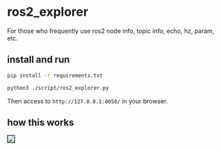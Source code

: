 # ros2_explorer

For those who frequently use ros2 node info, topic info, echo, hz, param, etc.

## install and run

```sh
pip install -r requirements.txt
```

```sh
python3 ./script/ros2_explorer.py
```

Then access to `http://127.0.0.1:8050/` in your browser.

<!-- ![](./images/screencapture2.gif) -->

## how this works

<img src="./images/screencapture2.gif" style="border: 1px black solid;">
